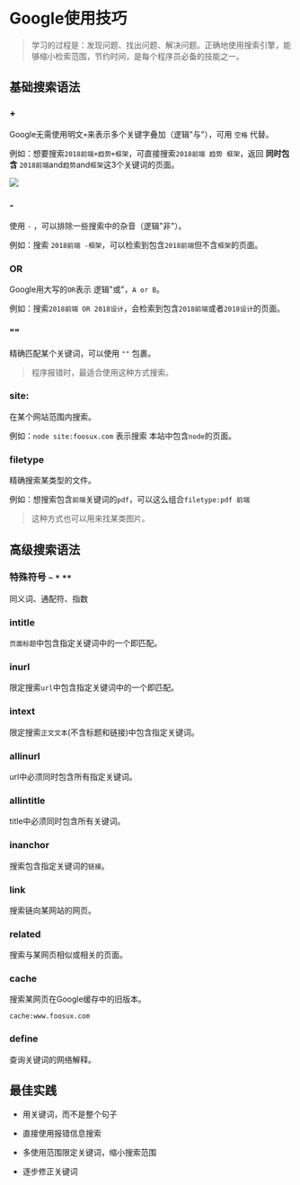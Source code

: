 # Google使用技巧

> 学习的过程是：发现问题、找出问题、解决问题。正确地使用搜索引擎，能够缩小检索范围，节约时间，是每个程序员必备的技能之一。

<!-- toc -->

## 基础搜索语法

### +

Google无需使用明文`+`来表示多个关键字叠加（逻辑"与"），可用 `空格` 代替。

例如：想要搜索`2018前端+趋势+框架`，可直接搜索`2018前端 趋势 框架`，返回 __同时包含__ `2018前端`and`趋势`and`框架`这3个关键词的页面。

![](https://ws3.sinaimg.cn/large/006tNc79ly1founoocorqj30jq0aztao.jpg)


### -

使用 `-` ，可以排除一些搜索中的杂音（逻辑"非"）。

例如：搜索 `2018前端 -框架`，可以检索到包含`2018前端`但不含`框架`的页面。

### OR

Google用大写的`OR`表示 逻辑"或"，`A or B`。

例如：搜索`2018前端 OR 2018设计`，会检索到包含`2018前端`或者`2018设计`的页面。

### ""

精确匹配某个关键词，可以使用 `""` 包裹。

> 程序报错时，最适合使用这种方式搜索。

### site:

在某个网站范围内搜索。

例如：`node site:foosux.com` 表示搜索 本站中包含`node`的页面。

### filetype

精确搜索某类型的文件。

例如：想搜索包含`前端`关键词的`pdf`，可以这么组合`filetype:pdf 前端`

> 这种方式也可以用来找某类图片。

## 高级搜索语法

### 特殊符号 `~`  `*`  `**`

同义词、通配符、指数

### intitle

`页面标题`中包含指定关键词中的一个即匹配。

### inurl

限定搜索`url`中包含指定关键词中的一个即匹配。

### intext

限定搜索`正文文本`(不含标题和链接)中包含指定关键词。

### allinurl

url中必须同时包含所有指定关键词。

### allintitle

title中必须同时包含所有关键词。

### inanchor

搜索包含指定关键词的`链接`。

### link

搜索链向某网站的网页。

### related

搜索与某网页相似或相关的页面。

### cache

搜索某网页在Google缓存中的旧版本。

`cache:www.foosux.com`

### define

查询关键词的网络解释。

## 最佳实践

- 用关键词，而不是整个句子

- 直接使用报错信息搜索

- 多使用范围限定关键词，缩小搜索范围

- 逐步修正关键词
